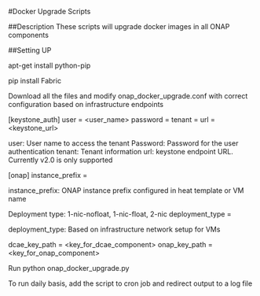 #Docker Upgrade Scripts

##Description
These scripts will upgrade docker images in all ONAP components 

##Setting UP

apt-get install python-pip

pip install Fabric

Download all the files and modify onap_docker_upgrade.conf with correct configuration based on infrastructure endpoints

[keystone_auth]
user = <user_name>
password = <password>
tenant = <tenant>
url = <keystone_url>

user: User name to access the tenant
Password: Password for the user authentication
tenant: Tenant information
url: keystone endpoint URL. Currently v2.0 is only supported

[onap]
instance_prefix = <name>

instance_prefix: ONAP instance prefix configured in heat template or VM name

Deployment type: 1-nic-nofloat, 1-nic-float, 2-nic
deployment_type = <type>

deployment_type: Based on infrastructure network setup for VMs

dcae_key_path = <key_for_dcae_component>
onap_key_path = <key_for_onap_component>

Run python onap_docker_upgrade.py

To run daily basis, add the script to cron job and redirect output to a log file
